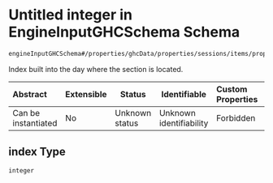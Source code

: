 # Untitled integer in EngineInputGHCSchema Schema

```txt
engineInputGHCSchema#/properties/ghcData/properties/sessions/items/properties/frameTemplate/items/properties/index
```

Index built into the day where the section is located.


| Abstract            | Extensible | Status         | Identifiable            | Custom Properties | Additional Properties | Access Restrictions | Defined In                                                         |
| :------------------ | ---------- | -------------- | ----------------------- | :---------------- | --------------------- | ------------------- | ------------------------------------------------------------------ |
| Can be instantiated | No         | Unknown status | Unknown identifiability | Forbidden         | Allowed               | none                | [ghc.schema.json\*](../out/ghc.schema.json "open original schema") |

## index Type

`integer`
